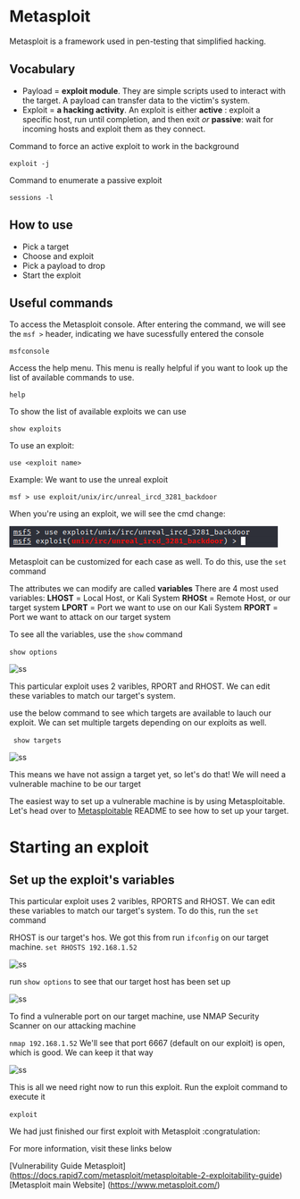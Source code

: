 # Metasploit
Metasploit is a framework used in pen-testing that simplified hacking.

## Vocabulary
- Payload = **exploit module**. They are simple scripts used to interact with the target. A payload can transfer data to the victim's system.
- Exploit = **a hacking activity**. An exploit is either  **active** : exploit a specific host, run until completion, and then exit *or* **passive**: wait for incoming hosts and exploit them as they connect.

Command to force an active exploit to work in the background
````
exploit -j
````
             
Command to enumerate a passive exploit

````
sessions -l
````
                                                       
## How to use
- Pick a target
- Choose and exploit
- Pick a payload to drop
- Start the exploit

## Useful commands
To access the Metasploit console. After entering the command, we will see the ```` msf > ```` header, indicating we have sucessfully entered the console

````
msfconsole
````
Access the help menu. This menu is really helpful if you want to look up the list of available commands to use.

```
help
```
To show the list of available exploits we can use

````
show exploits
````


To use an exploit:

```
use <exploit name>
```

Example: 
We want to use the unreal exploit
```
msf > use exploit/unix/irc/unreal_ircd_3281_backdoor
```
When you're using an exploit, we will see the cmd change: 

![ss](/img/msf.png)


Metasploit can be customized for each case as well. To do this, use the ```set``` command

The attributes we can modify are called **variables**
There are 4 most used variables:
**LHOST** = Local Host, or Kali System
**RHOSt** = Remote Host, or our target system
**LPORT** = Port we want to use on our Kali System
**RPORT** = Port we want to attack on our target system

To see all the variables, use the ```show``` command

```show options```

![ss](/img/msf2.png)

This particular exploit uses 2 varibles, RPORT and RHOST. We can edit these variables to match our target's system.

use the below command to see which targets are available to lauch our exploit. We can set multiple targets depending on our exploits as well.

``` show targets```

![ss](/img/msf3.png)

This means we have not assign a target yet, so let's do that! We will need a vulnerable machine to be our target

The easiest way to set up a vulnerable machine is by using Metasploitable. Let's head over to [Metasploitable](https://github.com/songmayphan/Offensive-Security/blob/main/Metasploitable.md) README to see how to set up your target.


# Starting an exploit

## Set up the exploit's variables

This particular exploit uses 2 varibles, RPORTS and RHOST. We can edit these variables to match our target's system.
To do this, run the ```set``` command

RHOST is our target's hos. We got this from run ```ifconfig``` on our target machine.
````set RHOSTS 192.168.1.52````

![ss](/img/msf5.PNG)

run ```show options``` to see that our target host has been set up

![ss](/img/msf6.PNG)

To find a vulnerable port on our target machine, use NMAP Security Scanner on our attacking machine

````nmap 192.168.1.52````
We'll see that port 6667 (default on our exploit) is open, which is good. We can keep it that way

![ss](/img/msf8.PNG)

This is all we need right now to run this exploit. Run the exploit command to execute it

```exploit```

We had just finished our first exploit with Metasploit :congratulation:

For more information, visit these links below

[Vulnerability Guide Metasploit] (https://docs.rapid7.com/metasploit/metasploitable-2-exploitability-guide)
[Metasploit main Website] (https://www.metasploit.com/)

